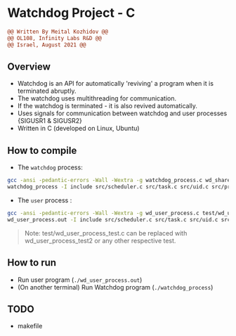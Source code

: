 # Watchdog Project -  C

```diff
@@ Written By Meital Kozhidov @@
@@ OL108, Infinity Labs R&D @@
@@ Israel, August 2021 @@
```

## Overview
- Watchdog is an API for automatically 'reviving' a program when it is terminated abruptly.
- The watchdog uses multithreading for communication.
- If the watchdog is terminated - it is also revived automatically.
- Uses signals for communication between watchdog and user processes {SIGUSR1 & SIGUSR2}
- Written in C (developed on Linux, Ubuntu)

## How to compile
- The `watchdog` process: 
```sh
gcc -ansi -pedantic-errors -Wall -Wextra -g watchdog_process.c wd_shared_api.c -pthread -o 
watchdog_process -I include src/scheduler.c src/task.c src/uid.c src/priority_queue.c src/heap.c src/dynamic_vector.c
```
- The `user` process : 
```sh
gcc -ansi -pedantic-errors -Wall -Wextra -g wd_user_process.c test/wd_user_process_test.c wd_shared_api.c -pthread -o 
wd_user_process.out -I include src/scheduler.c src/task.c src/uid.c src/priority_queue.c src/heap.c src/dynamic_vector.c
```
> Note: test/wd_user_process_test.c can be replaced with wd_user_process_test2 or any other respective test.

## How to run
* Run user program (`./wd_user_process.out`)
* (On another terminal) Run Watchdog program (`./watchdog_process`)

## TODO
* makefile
